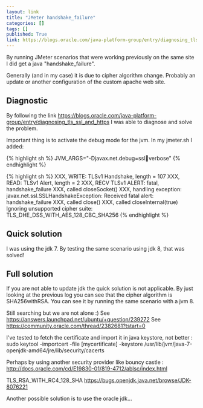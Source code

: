 ```yaml
---
layout: link
title: "JMeter handshake_failure"
categories: []
tags: []
published: True
link: https://blogs.oracle.com/java-platform-group/entry/diagnosing_tls_ssl_and_https
---
```


By running JMeter scenarios that were working previously on the same site I did get a java "handshake_failure".

Generally (and in my case) it is due to cipher algorithm change. Probably an update or another configuration of the custom apache web site.

Diagnostic
----------

By following the link https://blogs.oracle.com/java-platform-group/entry/diagnosing_tls_ssl_and_https I was able to diagnose and solve the problem.

Important thing is to activate the debug mode for the jvm.
In my jmeter.sh I added:

{% highlight sh %}
JVM_ARGS="-Djavax.net.debug=ssl:handshake:verbose"
{% endhighlight %}

{% highlight sh %}
XXX, WRITE: TLSv1 Handshake, length = 107
XXX, READ: TLSv1 Alert, length = 2
XXX, RECV TLSv1 ALERT:  fatal, handshake_failure
XXX, called closeSocket()
XXX, handling exception: javax.net.ssl.SSLHandshakeException: Received fatal alert: handshake_failure
XXX, called close()
XXX, called closeInternal(true)
Ignoring unsupported cipher suite: TLS_DHE_DSS_WITH_AES_128_CBC_SHA256
{% endhighlight %}

Quick solution
--------------

I was using the jdk 7. By testing the same scenario using jdk 8, that was solved!


Full solution
-------------



If you are not able to update jdk the quick solution is not applicable.
By just looking at the previous log you can see that the cipher algorithm is SHA256withRSA. You can see it by running the same scenario with a jvm 8.

Still searching but we are not alone :)
See https://answers.launchpad.net/ubuntu/+question/239272
See https://community.oracle.com/thread/2382681?tstart=0

I've tested to fetch the certificate and import it in java keystore, not better :
sudo keytool  -importcert -file [mycertificate] -keystore /usr/lib/jvm/java-7-openjdk-amd64/jre/lib/security/cacerts

Perhaps by using another security provider like bouncy castle : http://docs.oracle.com/cd/E19830-01/819-4712/ablsc/index.html

TLS_RSA_WITH_RC4_128_SHA
https://bugs.openjdk.java.net/browse/JDK-8076221

Another possible solution is to use the oracle jdk...
